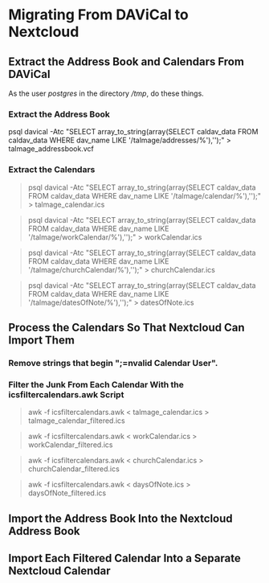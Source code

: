 # Migrating From DAViCal to Nextcloud

## Extract the Address Book and Calendars From DAViCal

As the user *postgres* in the directory */tmp*, do these things.

### Extract the Address Book

psql davical -Atc "SELECT array_to_string(array(SELECT caldav_data FROM caldav_data WHERE dav_name LIKE '/talmage/addresses/%'),'');" > talmage_addressbook.vcf

### Extract the Calendars

> psql davical -Atc "SELECT array_to_string(array(SELECT caldav_data FROM caldav_data WHERE dav_name LIKE '/talmage/calendar/%'),'');" > talmage_calendar.ics

> psql davical -Atc "SELECT array_to_string(array(SELECT caldav_data FROM caldav_data WHERE dav_name LIKE '/talmage/workCalendar/%'),'');" > workCalendar.ics

> psql davical -Atc "SELECT array_to_string(array(SELECT caldav_data FROM caldav_data WHERE dav_name LIKE '/talmage/churchCalendar/%'),'');" > churchCalendar.ics

> psql davical -Atc "SELECT array_to_string(array(SELECT caldav_data FROM caldav_data WHERE dav_name LIKE '/talmage/datesOfNote/%'),'');" > datesOfNote.ics

## Process the Calendars So That Nextcloud Can Import Them
### Remove strings that begin ";=nvalid Calendar User".
### Filter the Junk From Each Calendar With the icsfiltercalendars.awk Script

> awk -f icsfiltercalendars.awk < talmage_calendar.ics > talmage_calendar_filtered.ics

> awk -f icsfiltercalendars.awk < workCalendar.ics > workCalendar_filtered.ics

> awk -f icsfiltercalendars.awk < churchCalendar.ics > churchCalendar_filtered.ics

> awk -f icsfiltercalendars.awk < daysOfNote.ics > daysOfNote_filtered.ics

## Import the Address Book Into the Nextcloud Address Book
## Import Each Filtered Calendar Into a Separate Nextcloud Calendar
